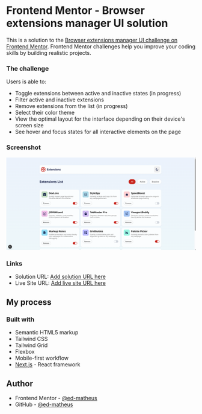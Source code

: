 # Frontend Mentor - Browser extensions manager UI solution

This is a solution to the [Browser extensions manager UI challenge on Frontend Mentor](https://www.frontendmentor.io/challenges/browser-extension-manager-ui-yNZnOfsMAp). Frontend Mentor challenges help you improve your coding skills by building realistic projects. 

### The challenge

Users is able to:

- Toggle extensions between active and inactive states (in progress)
- Filter active and inactive extensions 
- Remove extensions from the list (in progress)
- Select their color theme
- View the optimal layout for the interface depending on their device's screen size
- See hover and focus states for all interactive elements on the page

### Screenshot

![Design preview for the Browser Extensions Page](./public/images/screenshot.png)

### Links

- Solution URL: [Add solution URL here](https://your-solution-url.com)
- Live Site URL: [Add live site URL here](https://your-live-site-url.com)

## My process

### Built with

- Semantic HTML5 markup
- Tailwind CSS
- Tailwind Grid
- Flexbox
- Mobile-first workflow
- [Next.js](https://nextjs.org/) - React framework

## Author

- Frontend Mentor - [@ed-matheus](https://www.frontendmentor.io/profile/ed-matheus)
- GitHub - [@ed-matheus](https://github.com/ed-matheus)
